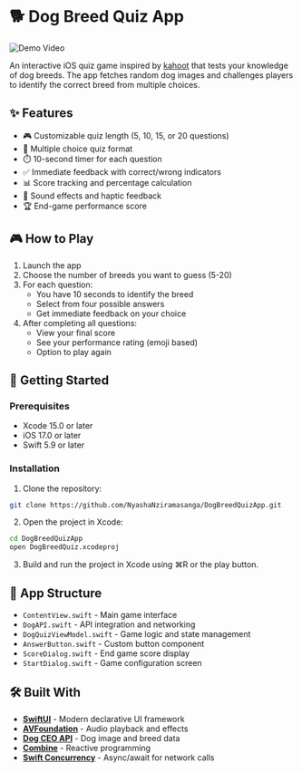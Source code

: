 # 🐕 Dog Breed Quiz App

![Demo Video](Media/demo.gif)

An interactive iOS quiz game inspired by [kahoot](https://kahoot.com/) that tests your knowledge of dog breeds. The app fetches random dog images and challenges players to identify the correct breed from multiple choices.

## ✨ Features

- 🎮 Customizable quiz length (5, 10, 15, or 20 questions)
- 🎯 Multiple choice quiz format
- ⏱️ 10-second timer for each question
- ✅ Immediate feedback with correct/wrong indicators
- 📊 Score tracking and percentage calculation
- 🎵 Sound effects and haptic feedback
- 🏆 End-game performance score

## 🎮 How to Play

1. Launch the app
2. Choose the number of breeds you want to guess (5-20)
3. For each question:
   - You have 10 seconds to identify the breed
   - Select from four possible answers
   - Get immediate feedback on your choice
4. After completing all questions:
   - View your final score
   - See your performance rating (emoji based)
   - Option to play again

## 🚀 Getting Started

### Prerequisites

- Xcode 15.0 or later
- iOS 17.0 or later
- Swift 5.9 or later

### Installation

1. Clone the repository:
```bash
git clone https://github.com/NyashaNziramasanga/DogBreedQuizApp.git
```

2. Open the project in Xcode:
```bash
cd DogBreedQuizApp
open DogBreedQuiz.xcodeproj
```

3. Build and run the project in Xcode using ⌘R or the play button.

## 📱 App Structure

- `ContentView.swift` - Main game interface
- `DogAPI.swift` - API integration and networking
- `DogQuizViewModel.swift` - Game logic and state management
- `AnswerButton.swift` - Custom button component
- `ScoreDialog.swift` - End game score display
- `StartDialog.swift` - Game configuration screen

## 🛠️ Built With

- **[SwiftUI](https://developer.apple.com/swiftui/)** - Modern declarative UI framework
- **[AVFoundation](https://developer.apple.com/av-foundation/)** - Audio playback and effects
- **[Dog CEO API](https://dog.ceo/dog-api/)** - Dog image and breed data
- **[Combine](https://developer.apple.com/documentation/combine)** - Reactive programming
- **[Swift Concurrency](https://docs.swift.org/swift-book/documentation/the-swift-programming-language/concurrency/)** - Async/await for network calls

